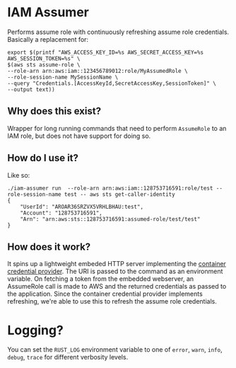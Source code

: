 # IAM Assumer

Performs assume role with continuously refreshing assume role credentials. Basically a replacement for:

```
export $(printf "AWS_ACCESS_KEY_ID=%s AWS_SECRET_ACCESS_KEY=%s AWS_SESSION_TOKEN=%s" \
$(aws sts assume-role \
--role-arn arn:aws:iam::123456789012:role/MyAssumedRole \
--role-session-name MySessionName \
--query "Credentials.[AccessKeyId,SecretAccessKey,SessionToken]" \
--output text))
```

## Why does this exist?

Wrapper for long running commands that need to perform `AssumeRole` to an IAM role, but does not have support for doing so.

## How do I use it?

Like so:

```
./iam-assumer run  --role-arn arn:aws:iam::128753716591:role/test --role-session-name test -- aws sts get-caller-identity
{
    "UserId": "AROAR36SRZVX5VRHLBHAU:test",
    "Account": "128753716591",
    "Arn": "arn:aws:sts::128753716591:assumed-role/test/test"
}
```

## How does it work?

It spins up a lightweight embeded HTTP server implementing the [container credential provider](https://docs.aws.amazon.com/sdkref/latest/guide/feature-container-credentials.html).
The URI is passed to the command as an environment variable.
On fetching a token from the embedded webserver, an AssumeRole call is made to AWS and the returned credentials as passed to the application.
Since the container credential provider implements refreshing, we're able to use this to refresh the assume role credentials.

# Logging?

You can set the `RUST_LOG` environment variable to one of `error`, `warn`, `info`, `debug`, `trace` for different verbosity levels.
